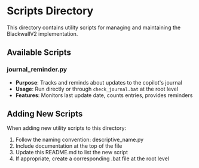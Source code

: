 # Scripts Directory

This directory contains utility scripts for managing and maintaining the BlackwallV2 implementation.

## Available Scripts

### journal_reminder.py
- **Purpose**: Tracks and reminds about updates to the copilot's journal
- **Usage**: Run directly or through `check_journal.bat` at the root level
- **Features**: Monitors last update date, counts entries, provides reminders

## Adding New Scripts

When adding new utility scripts to this directory:
1. Follow the naming convention: descriptive_name.py
2. Include documentation at the top of the file
3. Update this README.md to list the new script
4. If appropriate, create a corresponding .bat file at the root level
